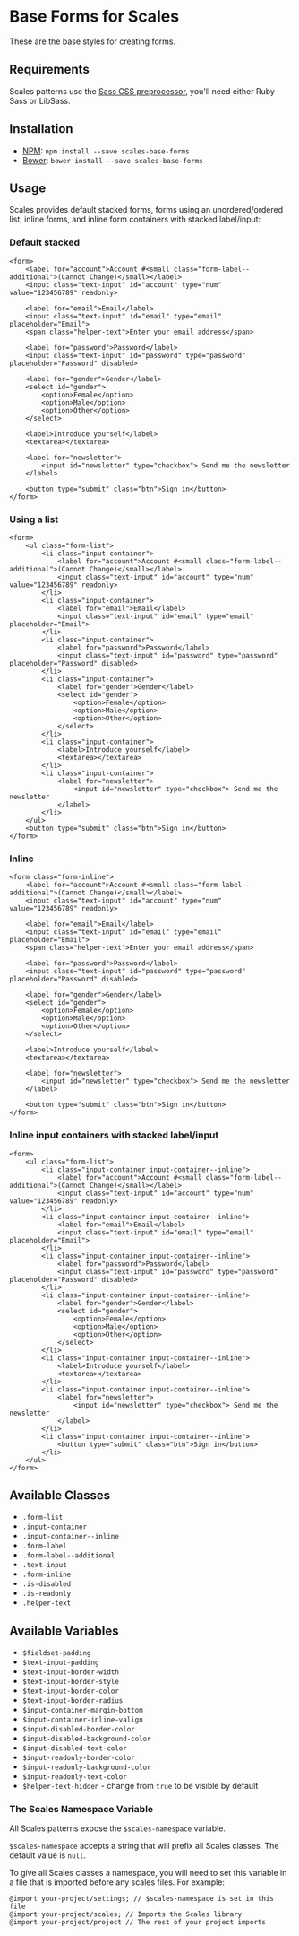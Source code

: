 # Base Forms for Scales

These are the base styles for creating forms.

## Requirements

Scales patterns use the [Sass CSS preprocessor](http://sass-lang.com/), you'll need either Ruby Sass or LibSass.

## Installation

* [NPM](http://npmjs.com): `npm install --save scales-base-forms`
* [Bower](http://bower.io/): `bower install --save scales-base-forms`

## Usage

Scales provides default stacked forms, forms using an unordered/ordered list, inline forms, and inline form containers with stacked label/input:

### Default stacked
```
<form>
    <label for="account">Account #<small class="form-label--additional">(Cannot Change)</small></label>
    <input class="text-input" id="account" type="num" value="123456789" readonly>

    <label for="email">Email</label>
    <input class="text-input" id="email" type="email" placeholder="Email">
    <span class="helper-text">Enter your email address</span>

    <label for="password">Password</label>
    <input class="text-input" id="password" type="password" placeholder="Password" disabled>

    <label for="gender">Gender</label>
    <select id="gender">
        <option>Female</option>
        <option>Male</option>
        <option>Other</option>
    </select>

    <label>Introduce yourself</label>
    <textarea></textarea>

    <label for="newsletter">
        <input id="newsletter" type="checkbox"> Send me the newsletter
    </label>

    <button type="submit" class="btn">Sign in</button>
</form>
```

### Using a list
```
<form>
    <ul class="form-list">
        <li class="input-container">
            <label for="account">Account #<small class="form-label--additional">(Cannot Change)</small></label>
            <input class="text-input" id="account" type="num" value="123456789" readonly>
        </li>
        <li class="input-container">
            <label for="email">Email</label>
            <input class="text-input" id="email" type="email" placeholder="Email">
        </li>
        <li class="input-container">
            <label for="password">Password</label>
            <input class="text-input" id="password" type="password" placeholder="Password" disabled>
        </li>
        <li class="input-container">
            <label for="gender">Gender</label>
            <select id="gender">
                <option>Female</option>
                <option>Male</option>
                <option>Other</option>
            </select>
        </li>
        <li class="input-container">
            <label>Introduce yourself</label>
            <textarea></textarea>
        </li>
        <li class="input-container">
            <label for="newsletter">
                <input id="newsletter" type="checkbox"> Send me the newsletter
            </label>
        </li>
    </ul>
    <button type="submit" class="btn">Sign in</button>
</form>
```

### Inline
```
<form class="form-inline">
    <label for="account">Account #<small class="form-label--additional">(Cannot Change)</small></label>
    <input class="text-input" id="account" type="num" value="123456789" readonly>

    <label for="email">Email</label>
    <input class="text-input" id="email" type="email" placeholder="Email">
    <span class="helper-text">Enter your email address</span>

    <label for="password">Password</label>
    <input class="text-input" id="password" type="password" placeholder="Password" disabled>

    <label for="gender">Gender</label>
    <select id="gender">
        <option>Female</option>
        <option>Male</option>
        <option>Other</option>
    </select>

    <label>Introduce yourself</label>
    <textarea></textarea>

    <label for="newsletter">
        <input id="newsletter" type="checkbox"> Send me the newsletter
    </label>

    <button type="submit" class="btn">Sign in</button>
</form>
```

### Inline input containers with stacked label/input
```
<form>
    <ul class="form-list">
        <li class="input-container input-container--inline">
            <label for="account">Account #<small class="form-label--additional">(Cannot Change)</small></label>
            <input class="text-input" id="account" type="num" value="123456789" readonly>
        </li>
        <li class="input-container input-container--inline">
            <label for="email">Email</label>
            <input class="text-input" id="email" type="email" placeholder="Email">
        </li>
        <li class="input-container input-container--inline">
            <label for="password">Password</label>
            <input class="text-input" id="password" type="password" placeholder="Password" disabled>
        </li>
        <li class="input-container input-container--inline">
            <label for="gender">Gender</label>
            <select id="gender">
                <option>Female</option>
                <option>Male</option>
                <option>Other</option>
            </select>
        </li>
        <li class="input-container input-container--inline">
            <label>Introduce yourself</label>
            <textarea></textarea>
        </li>
        <li class="input-container input-container--inline">
            <label for="newsletter">
                <input id="newsletter" type="checkbox"> Send me the newsletter
            </label>
        </li>
        <li class="input-container input-container--inline">
            <button type="submit" class="btn">Sign in</button>
        </li>
    </ul>
</form>
```

## Available Classes

* `.form-list`
* `.input-container`
* `.input-container--inline`
* `.form-label`
* `.form-label--additional`
* `.text-input`
* `.form-inline`
* `.is-disabled`
* `.is-readonly`
* `.helper-text`

## Available Variables

* `$fieldset-padding`
* `$text-input-padding`
* `$text-input-border-width`
* `$text-input-border-style`
* `$text-input-border-color`
* `$text-input-border-radius`
* `$input-container-margin-bottom`
* `$input-container-inline-valign`
* `$input-disabled-border-color`
* `$input-disabled-background-color`
* `$input-disabled-text-color`
* `$input-readonly-border-color`
* `$input-readonly-background-color`
* `$input-readonly-text-color`
* `$helper-text-hidden` - change from `true` to be visible by default

### The Scales Namespace Variable

All Scales patterns expose the `$scales-namespace` variable.

`$scales-namespace` accepts a string that will prefix all Scales classes. The default value is `null`.

To give all Scales classes a namespace, you will need to set this variable in a file that is imported before any scales files. For example:

```
@import your-project/settings; // $scales-namespace is set in this file
@import your-project/scales; // Imports the Scales library
@import your-project/project // The rest of your project imports
```
